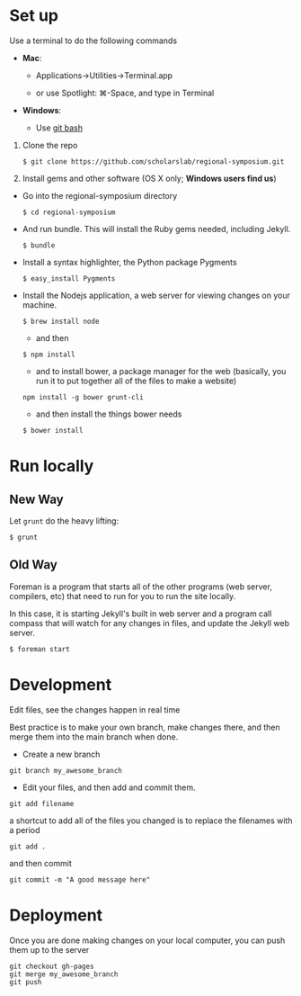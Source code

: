 # Set up

Use a terminal to do the following commands
  - **Mac**:

    - Applications->Utilities->Terminal.app

    - or use Spotlight: &#8984;-Space, and type in Terminal

  - **Windows**:

    - Use [git bash](https://git-for-windows.github.io/)

1. Clone the repo

    `$ git clone https://github.com/scholarslab/regional-symposium.git `

2. Install gems and other software (OS X only; **Windows users find
   us**)

  - Go into the regional-symposium directory

    `$ cd regional-symposium`

  - And run bundle. This will install the Ruby gems needed, including Jekyll.

    `$ bundle`

  - Install a syntax highlighter, the Python package Pygments

    `$ easy_install Pygments`

  - Install the Nodejs application, a web server for viewing changes on your
    machine.

    `$ brew install node`

    - and then

    `$ npm install`

    - and to install bower, a package manager for the web (basically, you run
      it to put together all of the files to make a website)

    `npm install -g bower grunt-cli`

    - and then install the things bower needs

    `$ bower install`

# Run locally

## New Way

Let `grunt` do the heavy lifting:

```
$ grunt
```


## Old Way

Foreman is a program that starts all of the other programs (web server,
compilers, etc) that need to run for you to run the site locally.

In this case, it is starting Jekyll's built in web server and a program call
compass that will watch for any changes in files, and update the Jekyll web
server.

  `$ foreman start`

# Development

Edit files, see the changes happen in real time

Best practice is to make your own branch, make changes there, and then merge
them into the main branch when done.

  - Create a new branch

  `git branch my_awesome_branch`

  - Edit your files, and then add and commit them.

  `git add filename`

  a shortcut to add all of the files you changed is to replace the filenames with a period

  `git add .`

  and then commit

  `git commit -m "A good message here"`


# Deployment

Once you are done making changes on your local computer, you can push them up
to the server

  ```
  git checkout gh-pages
  git merge my_awesome_branch
  git push
  ```
